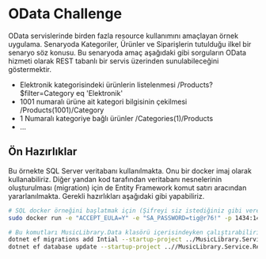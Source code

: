 # OData Challenge

OData servislerinde birden fazla resource kullanımını amaçlayan örnek uygulama. Senaryoda Kategoriler, Ürünler ve Siparişlerin tutulduğu ilkel bir senaryo söz konusu. Bu senaryoda amaç aşağıdaki gibi sorguların OData hizmeti olarak REST tabanlı bir servis üzerinden sunulabileceğini göstermektir.

- Elektronik kategorisindeki ürünlerin listelenmesi /Products?$filter=Category eq 'Elektronik'
- 1001 numaralı ürüne ait kategori bilgisinin çekilmesi /Products(1001)/Category
- 1 Numaralı kategoriye bağlı ürünler /Categories(1)/Products
- ...

## Ön Hazırlıklar

Bu örnekte SQL Server veritabanı kullanılmakta. Onu bir docker imaj olarak kullanabiliriz. Diğer yandan kod tarafından veritabanı nesnelerinin oluşturulması (migration) için de Entity Framework komut satırı aracından yararlanılmakta. Gerekli hazırlıkları aşağıdaki gibi yapabiliriz.

```bash
# SQL docker örneğini başlatmak için (Şifreyi siz istediğiniz gibi verebilir veya aynısını kullanabilirsiniz)
sudo docker run -e "ACCEPT_EULA=Y" -e "SA_PASSWORD=tig@r76!" -p 1434:1433 --name sql-south --hostname sql-south -d mcr.microsoft.com/mssql/server:2022-latest

# Bu komutları MusicLibrary.Data klasörü içerisindeyken çalıştırabiliriz.
dotnet ef migrations add Intial --startup-project ../MusicLibrary.Service.Rest
dotnet ef database update --startup-project ..//MusicLibrary.Service.Rest
```

